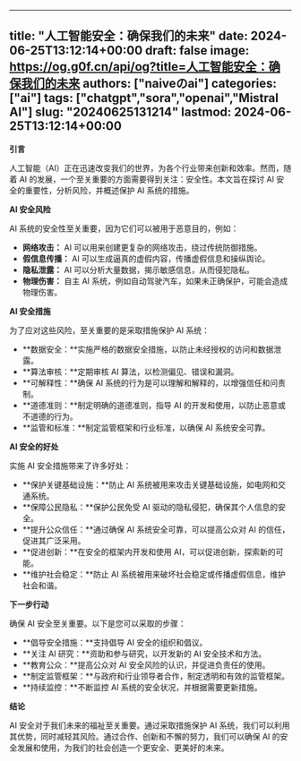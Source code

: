 
---
title: "人工智能安全：确保我们的未来"
date: 2024-06-25T13:12:14+00:00
draft: false
image: https://og.g0f.cn/api/og?title=人工智能安全：确保我们的未来
authors: ["naiveのai"]
categories: ["ai"]
tags: ["chatgpt","sora","openai","Mistral AI"]
slug: "20240625131214"
lastmod: 2024-06-25T13:12:14+00:00
---
**引言**

人工智能（AI）正在迅速改变我们的世界，为各个行业带来创新和效率。然而，随着 AI 的发展，一个至关重要的方面需要得到关注：安全性。本文旨在探讨 AI 安全的重要性，分析风险，并概述保护 AI 系统的措施。

**AI 安全风险**

AI 系统的安全性至关重要，因为它们可以被用于恶意目的，例如：

* **网络攻击：** AI 可以用来创建更复杂的网络攻击，绕过传统防御措施。
* **假信息传播：** AI 可以生成逼真的虚假内容，传播虚假信息和操纵舆论。
* **隐私泄露：** AI 可以分析大量数据，揭示敏感信息，从而侵犯隐私。
* **物理伤害：** 自主 AI 系统，例如自动驾驶汽车，如果未正确保护，可能会造成物理伤害。

**AI 安全措施**

为了应对这些风险，至关重要的是采取措施保护 AI 系统：

* **数据安全：**实施严格的数据安全措施，以防止未经授权的访问和数据泄露。
* **算法审核：**定期审核 AI 算法，以检测偏见、错误和漏洞。
* **可解释性：**确保 AI 系统的行为是可以理解和解释的，以增强信任和问责制。
* **道德准则：**制定明确的道德准则，指导 AI 的开发和使用，以防止恶意或不道德的行为。
* **监管和标准：**制定监管框架和行业标准，以确保 AI 系统安全可靠。

**AI 安全的好处**

实施 AI 安全措施带来了许多好处：

* **保护关键基础设施：**防止 AI 系统被用来攻击关键基础设施，如电网和交通系统。
* **保障公民隐私：**保护公民免受 AI 驱动的隐私侵犯，确保其个人信息的安全。
* **提升公众信任：**通过确保 AI 系统安全可靠，可以提高公众对 AI 的信任，促进其广泛采用。
* **促进创新：**在安全的框架内开发和使用 AI，可以促进创新，探索新的可能。
* **维护社会稳定：**防止 AI 系统被用来破坏社会稳定或传播虚假信息，维护社会和谐。

**下一步行动**

确保 AI 安全至关重要。以下是您可以采取的步骤：

* **倡导安全措施：**支持倡导 AI 安全的组织和倡议。
* **关注 AI 研究：**资助和参与研究，以开发新的 AI 安全技术和方法。
* **教育公众：**提高公众对 AI 安全风险的认识，并促进负责任的使用。
* **制定监管框架：**与政府和行业领导者合作，制定透明和有效的监管框架。
* **持续监控：**不断监控 AI 系统的安全状况，并根据需要更新措施。

**结论**

AI 安全对于我们未来的福祉至关重要。通过采取措施保护 AI 系统，我们可以利用其优势，同时减轻其风险。通过合作、创新和不懈的努力，我们可以确保 AI 的安全发展和使用，为我们的社会创造一个更安全、更美好的未来。